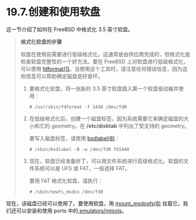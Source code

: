 # 19.7.创建和使用软盘

这一节介绍了如何在 FreeBSD 中格式化 3.5 英寸软盘。

> **格式化软盘的步骤**
>
> 软盘在使用前需要进行低级格式化。这通常是由供应商完成的，但格式化是检查软盘完整性的一个好方法。要在 FreeBSD 上对软盘进行低级格式化，可以使用 [fdformat(1)](https://www.freebsd.org/cgi/man.cgi?query=fdformat&sektion=1&format=html)。当使用这个工具时，请注意任何错误信息，因为这些信息可以帮助确定磁盘是好是坏。
>
> 1. 要格式化软盘，将一张新的 3.5 英寸软盘插入第一个软盘驱动器并使用：
>
>    ```
>    # /usr/sbin/fdformat -f 1440 /dev/fd0
>    ```
>
> 2. 在低级格式化后，创建一个磁盘标签，因为系统需要它来确定磁盘的大小和它的 geometry。在 **/etc/disktab** 中列出了受支持的 geometry。
>
>    要写入磁盘标签，请使用 [bsdlabel(8)](https://www.freebsd.org/cgi/man.cgi?query=bsdlabel&sektion=8&format=html)：
>
>    ```
>    # /sbin/bsdlabel -B -w /dev/fd0 fd1440
>    ```
>
> 3. 现在，软盘已经准备好了，可以用文件系统进行高级格式化。软盘的文件系统可以是 UFS 或 FAT，一般选择 FAT。
>
>    要用 FAT 格式化软盘，请执行：
>
>    ```
>    # /sbin/newfs_msdos /dev/fd0
>    ```

现在，该磁盘已经可以使用了。要使用软盘，用 [mount_msdosfs(8)](https://www.freebsd.org/cgi/man.cgi?query=mount_msdosfs&sektion=8&format=html) 挂载它。我们还可以安装和使用 ports 中的[ emulators/mtools](https://cgit.freebsd.org/ports/tree/emulators/mtools/pkg-descr)。